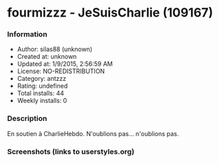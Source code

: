# fourmizzz - JeSuisCharlie (109167)

### Information
- Author: silas88 (unknown)
- Created at: unknown
- Updated at: 1/9/2015, 2:56:59 AM
- License: NO-REDISTRIBUTION
- Category: antzzz
- Rating: undefined
- Total installs: 44
- Weekly installs: 0


### Description
En soutien à CharlieHebdo. N'oublions pas... n'oublions pas.


### Screenshots (links to userstyles.org)




